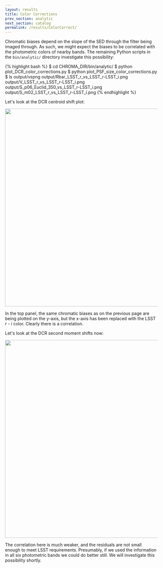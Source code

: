 ```yaml
---
layout: results
title: Color Corrections
prev_section: analytic
next_section: catalog
permalink: /results/ColorCorrect/
---
```


Chromatic biases depend on the slope of the SED through the filter being imaged through.  As such,
we might expect the biases to be correlated with the photometric colors of nearby bands.  The
remaining Python scripts in the `bin/analytic/` directory investigate this possibility:

{% highlight bash %}
$ cd CHROMA_DIR/bin/analytic/
$ python plot_DCR_color_corrections.py
$ python plot_PSF_size_color_corrections.py
$ ls output/*vs*png
output/Rbar_LSST_r_vs_LSST_r-LSST_i.png
output/V_LSST_r_vs_LSST_r-LSST_i.png
output/S_p06_Euclid_350_vs_LSST_r-LSST_i.png
output/S_m02_LSST_r_vs_LSST_r-LSST_i.png
{% endhighlight %}

Let's look at the DCR centroid shift plot:

<img src="{{site.url}}/img/Rbar_LSST_r_vs_LSST_r-LSST_i.png" width="650">

In the top panel, the same chromatic biases as on the previous page are being plotted on the
y-axis, but the x-axis has been replaced with the LSST _r_ - _i_ color.  Clearly there is a
correlation.

Let's look at the DCR second moment shifts now:

<img src="{{site.url}}/img/V_LSST_r_vs_LSST_r-LSST_i.png" width="650">

The correlation here is much weaker, and the residuals are not small enough to meet LSST
requirements.  Presumably, if we used the information in all six photometric bands we could do
better still.  We will investigate this possibility shortly.
